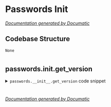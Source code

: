 # Passwords Init

[_Documentation generated by Documatic_](https://www.documatic.com)

<!---Documatic-section-Codebase Structure-start--->
## Codebase Structure

<!---Documatic-block-system_architecture-start--->
```mermaid
None
```
<!---Documatic-block-system_architecture-end--->

# #
<!---Documatic-section-Codebase Structure-end--->

<!---Documatic-section-passwords.__init__.get_version-start--->
## passwords.__init__.get_version

<!---Documatic-section-get_version-start--->
<!---Documatic-block-passwords.__init__.get_version-start--->
<details>
	<summary><code>passwords.__init__.get_version</code> code snippet</summary>

```python
def get_version():
    if VERSION[3] == 'final':
        return '%s.%s.%s' % (VERSION[0], VERSION[1], VERSION[2])
    elif VERSION[3] == 'dev':
        if VERSION[2] == 0:
            return '%s.%s.%s%s' % (VERSION[0], VERSION[1], VERSION[3], VERSION[4])
        return '%s.%s.%s.%s%s' % (VERSION[0], VERSION[1], VERSION[2], VERSION[3], VERSION[4])
    else:
        return '%s.%s.%s%s' % (VERSION[0], VERSION[1], VERSION[2], VERSION[3])
```
</details>
<!---Documatic-block-passwords.__init__.get_version-end--->
<!---Documatic-section-get_version-end--->

# #
<!---Documatic-section-passwords.__init__.get_version-end--->

[_Documentation generated by Documatic_](https://www.documatic.com)